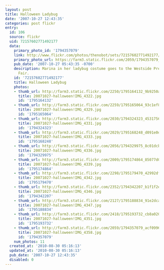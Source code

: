 ```yaml
---
layout: post
title: Halloween Ladybug
date: '2007-10-27 12:43:35'
categories: post flickr
entry:
  id: 106
  source: flickr
  uid: 72157602771492177
  data:
    primary_photo_id: '1794357079'
    link: http://www.flickr.com/photos/thenobot/sets/72157602771492177/
    primary_photo_url: https://farm3.static.flickr.com/2059/1794357079_acf0996a75_m.jpg
    pub_date: '2007-10-27 05:43:35 -0700'
    description: Marina in her ladybug costume goes to the Westside Preschool Halloween
      Fair.
    id: '72157602771492177'
    title: Halloween Ladybug
    photos:
    - thumb_url: http://farm3.static.flickr.com/2250/1795164132_9b9250a2de_s.jpg
      title: 20071027-halloween!IMG_4322.jpg
      id: '1795164132'
    - thumb_url: http://farm3.static.flickr.com/2259/1795165064_93c1ef8a54_s.jpg
      title: 20071027-halloween!IMG_4329.jpg
      id: '1795165064'
    - thumb_url: http://farm3.static.flickr.com/2030/1794324323_4531756bce_s.jpg
      title: 20071027-halloween!IMG_4331.jpg
      id: '1794324323'
    - thumb_url: http://farm3.static.flickr.com/2029/1795168248_d091e0d125_s.jpg
      title: 20071027-halloween!IMG_4333.jpg
      id: '1795168248'
    - thumb_url: http://farm3.static.flickr.com/2056/1794329975_8c01dcbb68_s.jpg
      title: 20071027-halloween!IMG_4336.jpg
      id: '1794329975'
    - thumb_url: http://farm3.static.flickr.com/2009/1795174864_85077d0ea0_s.jpg
      title: 20071027-halloween!IMG_4339.jpg
      id: '1795174864'
    - thumb_url: http://farm3.static.flickr.com/2298/1795179470_42992df01b_s.jpg
      title: 20071027-halloween!IMG_4342.jpg
      id: '1795179470'
    - thumb_url: http://farm3.static.flickr.com/2352/1794342207_b1f1f2e881_s.jpg
      title: 20071027-halloween!IMG_4346.jpg
      id: '1794342207'
    - thumb_url: http://farm3.static.flickr.com/2127/1795188834_91e2dca615_s.jpg
      title: 20071027-halloween!IMG_4347.jpg
      id: '1795188834'
    - thumb_url: http://farm3.static.flickr.com/2418/1795193732_cb8a020cf3_s.jpg
      title: 20071027-halloween!IMG_4351.jpg
      id: '1795193732'
    - thumb_url: http://farm3.static.flickr.com/2059/1794357079_acf0996a75_s.jpg
      title: 20071027-halloween!IMG_4358.jpg
      id: '1794357079'
    num_photos: 11
  created_at: '2010-08-30 05:16:13'
  updated_at: '2010-08-30 05:16:13'
  pub_date: '2007-10-27 12:43:35'
  disabled: 0
---
```

